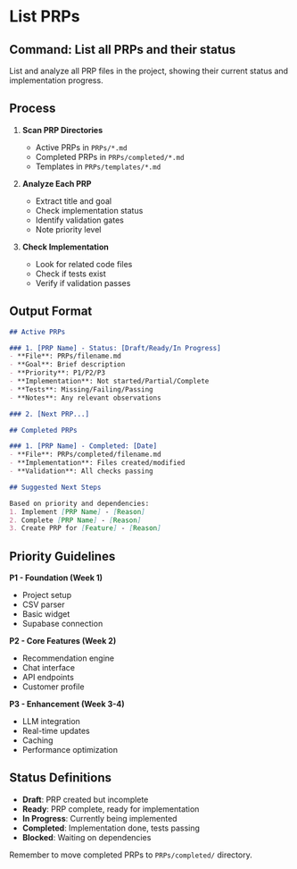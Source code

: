 # List PRPs

## Command: List all PRPs and their status

List and analyze all PRP files in the project, showing their current status and implementation progress.

## Process

1. **Scan PRP Directories**
   - Active PRPs in `PRPs/*.md`
   - Completed PRPs in `PRPs/completed/*.md`
   - Templates in `PRPs/templates/*.md`

2. **Analyze Each PRP**
   - Extract title and goal
   - Check implementation status
   - Identify validation gates
   - Note priority level

3. **Check Implementation**
   - Look for related code files
   - Check if tests exist
   - Verify if validation passes

## Output Format

```markdown
## Active PRPs

### 1. [PRP Name] - Status: [Draft/Ready/In Progress]
- **File**: PRPs/filename.md
- **Goal**: Brief description
- **Priority**: P1/P2/P3
- **Implementation**: Not started/Partial/Complete
- **Tests**: Missing/Failing/Passing
- **Notes**: Any relevant observations

### 2. [Next PRP...]

## Completed PRPs

### 1. [PRP Name] - Completed: [Date]
- **File**: PRPs/completed/filename.md
- **Implementation**: Files created/modified
- **Validation**: All checks passing

## Suggested Next Steps

Based on priority and dependencies:
1. Implement [PRP Name] - [Reason]
2. Complete [PRP Name] - [Reason]
3. Create PRP for [Feature] - [Reason]
```

## Priority Guidelines

**P1 - Foundation (Week 1)**
- Project setup
- CSV parser
- Basic widget
- Supabase connection

**P2 - Core Features (Week 2)**
- Recommendation engine
- Chat interface
- API endpoints
- Customer profile

**P3 - Enhancement (Week 3-4)**
- LLM integration
- Real-time updates
- Caching
- Performance optimization

## Status Definitions
- **Draft**: PRP created but incomplete
- **Ready**: PRP complete, ready for implementation
- **In Progress**: Currently being implemented
- **Completed**: Implementation done, tests passing
- **Blocked**: Waiting on dependencies

Remember to move completed PRPs to `PRPs/completed/` directory.